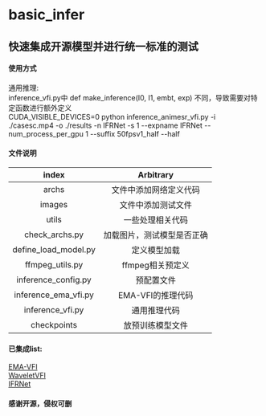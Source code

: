 # basic_infer

## 快速集成开源模型并进行统一标准的测试

#### 使用方式
通用推理:   
inference_vfi.py中 def make_inference(I0, I1, embt, exp) 不同，导致需要对特定函数进行额外定义          
CUDA_VISIBLE_DEVICES=0 python inference_animesr_vfi.py -i ./casesc.mp4 -o ./results -n IFRNet -s 1 --expname IFRNet --num_process_per_gpu 1 --suffix 50fpsv1_half --half    
     
#### 文件说明
| index | Arbitrary |
| :----:| :----: |
| archs | 文件中添加网络定义代码 |
| images | 文件中添加测试文件 |
| utils | 一些处理相关代码 |
| check_archs.py | 加载图片，测试模型是否正确  |
| define_load_model.py | 定义模型加载 |
| ffmpeg_utils.py | ffmpeg相关预定义 |
| inference_config.py | 预配置文件 |
| inference_ema_vfi.py | EMA-VFI的推理代码 |
| inference_vfi.py | 通用推理代码 |      
| checkpoints | 放预训练模型文件 |      
  
#### 已集成list:
[EMA-VFI](https://github.com/mcg-nju/ema-vfi)    
[WaveletVFI](https://github.com/ltkong218/WaveletVFI)    
[IFRNet](https://github.com/ltkong218/IFRNet)    
#### 感谢开源，侵权可删
